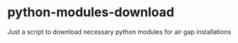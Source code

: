 # python-modules-download
Just a script to download necessary python modules for air gap installations

